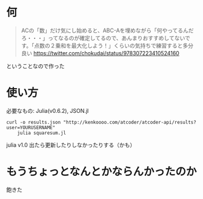 # 何
> ACの「数」だけ気にし始めると、ABC-Aを埋めながら「何やってるんだろ・・・」ってなるのが確定してるので、あんまりおすすめしてないです。「点数の２乗和を最大化しよう！」くらいの気持ちで練習すると多分良い
https://twitter.com/chokudai/status/978307223410524160

ということなので作った

# 使い方
必要なもの: Julia(v0.6.2), JSON.jl

    curl -o results.json "http://kenkoooo.com/atcoder/atcoder-api/results?user=YOURUSERNAME"
		julia squaresum.jl

julia v1.0 出たら更新したりしなかったりする（かも）

# もうちょっとなんとかならんかったのか
飽きた
